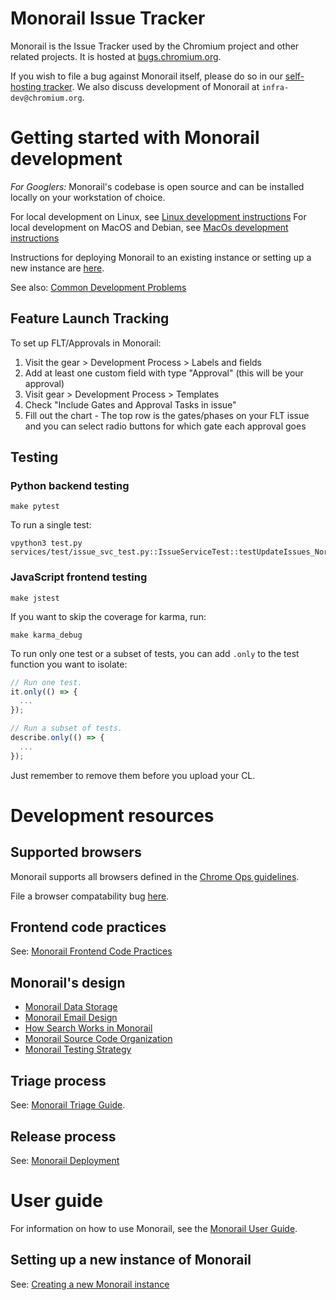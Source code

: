 # Monorail Issue Tracker

Monorail is the Issue Tracker used by the Chromium project and other related
projects. It is hosted at [bugs.chromium.org](https://bugs.chromium.org).

If you wish to file a bug against Monorail itself, please do so in our
[self-hosting tracker](https://bugs.chromium.org/p/monorail/issues/entry).
We also discuss development of Monorail at `infra-dev@chromium.org`.

# Getting started with Monorail development

*For Googlers:* Monorail's codebase is open source and can be installed locally on your workstation of choice.

For local development on Linux, see [Linux development instructions](doc/development-linux.md)
For local development on MacOS and Debian, see [MacOs development instructions](doc/development-macos.md)

Instructions for deploying Monorail to an existing instance or setting up a new instance are [here](doc/deployment.md).

See also: [Common Development Problems](doc/development-problems.md)

## Feature Launch Tracking

To set up FLT/Approvals in Monorail:
1. Visit the gear > Development Process > Labels and fields
1. Add at least one custom field with type "Approval" (this will be your approval)
1. Visit gear > Development Process > Templates
1. Check "Include Gates and Approval Tasks in issue"
1. Fill out the chart - The top row is the gates/phases on your FLT issue and you can select radio buttons for which gate each approval goes

## Testing

### Python backend testing

```
make pytest
```

To run a single test:

```
vpython3 test.py services/test/issue_svc_test.py::IssueServiceTest::testUpdateIssues_Normal
```

### JavaScript frontend testing

```
make jstest
```

If you want to skip the coverage for karma, run:
```
make karma_debug
```

To run only one test or a subset of tests, you can add `.only` to the test
function you want to isolate:

```javascript
// Run one test.
it.only(() => {
  ...
});

// Run a subset of tests.
describe.only(() => {
  ...
});
```

Just remember to remove them before you upload your CL.

# Development resources

## Supported browsers

Monorail supports all browsers defined in the [Chrome Ops guidelines](https://chromium.googlesource.com/infra/infra/+/main/doc/front_end.md).

File a browser compatability bug
[here](https://bugs.chromium.org/p/monorail/issues/entry?labels=Type-Defect,Priority-Medium,BrowserCompat).

## Frontend code practices

See: [Monorail Frontend Code Practices](doc/code-practices/frontend.md)

## Monorail's design

* [Monorail Data Storage](doc/design/data-storage.md)
* [Monorail Email Design](doc/design/emails.md)
* [How Search Works in Monorail](doc/design/how-search-works.md)
* [Monorail Source Code Organization](doc/design/source-code-organization.md)
* [Monorail Testing Strategy](doc/design/testing-strategy.md)

## Triage process

See: [Monorail Triage Guide](doc/triage.md).

## Release process

See: [Monorail Deployment](http://go/monorail-deploy)

# User guide

For information on how to use Monorail, see the [Monorail User Guide](doc/userguide/README.md).

## Setting up a new instance of Monorail

See: [Creating a new Monorail instance](doc/instance.md)
